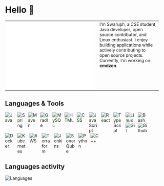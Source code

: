 # Hello 👋

<table>
	<tr>
	    <td width="60%" align="center" valign="top">
			<img src="./github-metrics.svg" alt="metrics" style="width:100%; max-width:600px; min-width:200px;"/>
		</td>
		<td width="40%" valign="top">
			I'm Swaruph, a CSE student, Java developer, open source contributor, and Linux enthusiast. I enjoy building applications while actively contributing to open source projects. Currently, I'm working on <b>cmdzen</b>.
		</td>
	</tr>
</table>

## Languages & Tools

<p>

<a href="https://www.java.com/"><img align="left" alt="Java" width="30px" style="padding-right:10px;" src="https://cdn.jsdelivr.net/gh/devicons/devicon@latest/icons/java/java-original.svg"/></a>

<a href="https://spring.io/"><img align="left" alt="Spring" width="25px" style="padding-right:10px;" src="https://profilinator.rishav.dev/skills-assets/springio-icon.svg"/></a>

<a href="https://maven.apache.org/"><img align="left" alt="Maven" width="30px" style="padding-right:10px;" src="https://cdn.jsdelivr.net/gh/devicons/devicon@latest/icons/maven/maven-original.svg"/></a>

<a href="https://gradle.org"><img align="left" alt="Gradle" width="30px" style="padding-right:10px;" src="https://cdn.jsdelivr.net/gh/devicons/devicon@latest/icons/gradle/gradle-original.svg"/></a>

<a href="https://www.mysql.com/"><img align="left" alt="MySQL" width="30px" style="padding-right:10px;" src="https://cdn.jsdelivr.net/gh/devicons/devicon@latest/icons/mysql/mysql-original.svg"/></a>

<a href="https://developer.mozilla.org/en-US/docs/Web/HTML"><img align="left" alt="HTML" width="30px" style="padding-right:10px;" src="https://cdn.jsdelivr.net/gh/devicons/devicon@latest/icons/html5/html5-original.svg"/></a>

<a href="https://developer.mozilla.org/en-US/docs/Web/CSS"><img align="left" alt="CSS" width="30px" style="padding-right:10px;" src="https://cdn.jsdelivr.net/gh/devicons/devicon@latest/icons/css3/css3-original.svg"/></a>

<a href="https://developer.mozilla.org/en-US/docs/Web/JavaScript"><img align="left" alt="JavaScript" width="30px" style="padding-right:10px;" src="https://cdn.jsdelivr.net/gh/devicons/devicon@latest/icons/javascript/javascript-original.svg"/></a>

<a href="https://react.dev/"><img align="left" alt="React" width="30px" style="padding-right:10px;" src="https://cdn.jsdelivr.net/gh/devicons/devicon@latest/icons/react/react-original.svg"/></a>

<a href="https://www.typescriptlang.org/"><img align="left" alt="TypeScript" width="30px" style="padding-right:10px;" src="https://cdn.jsdelivr.net/gh/devicons/devicon@latest/icons/typescript/typescript-original.svg"/></a>

<a href="https://www.linux.org/"><img align="left" alt="Linux" width="30px" style="padding-right:10px;" src="https://cdn.jsdelivr.net/gh/devicons/devicon@latest/icons/linux/linux-original.svg"/></a>

<a href="https://www.gnu.org/software/bash/"><img align="left" alt="Bash" width="30px" style="padding-right:10px;" src="https://cdn.jsdelivr.net/gh/devicons/devicon@latest/icons/bash/bash-original.svg"/></a>

<a href="https://git-scm.com/"><img align="left" alt="Git" width="30px" style="padding-right:10px;" src="https://cdn.jsdelivr.net/gh/devicons/devicon@latest/icons/git/git-original.svg"/></a>

<a href="https://github.com/"><img align="left" alt="Github" width="30px" style="padding-right:10px;" src="https://cdn.jsdelivr.net/gh/devicons/devicon@latest/icons/github/github-original.svg"/></a>

<a href="https://www.docker.com/"><img align="left" alt="Docker" width="30px" style="padding-right:10px;" src="https://cdn.jsdelivr.net/gh/devicons/devicon@latest/icons/docker/docker-original-wordmark.svg"/></a>

<a href="https://kubernetes.io/"><img align="left" alt="Kubernetes" width="30px" style="padding-right:10px;" src="https://cdn.jsdelivr.net/gh/devicons/devicon@latest/icons/kubernetes/kubernetes-original.svg"/></a>

<a href="https://aws.amazon.com/"><img align="left" alt="AWS" width="30px" style="padding-right:10px;" src="https://cdn.jsdelivr.net/gh/devicons/devicon@latest/icons/amazonwebservices/amazonwebservices-original-wordmark.svg"/></a>

<a href="https://developer.hashicorp.com/terraform"><img align="left" alt="Terraform" width="30px" style="padding-right:10px;" src="https://cdn.jsdelivr.net/gh/devicons/devicon@latest/icons/terraform/terraform-original.svg"/></a>

<a href="https://www.jenkins.io/"><img align="left" alt="Jenkins" width="30px" style="padding-right:10px;" src="https://cdn.jsdelivr.net/gh/devicons/devicon@latest/icons/jenkins/jenkins-original.svg"/></a>

<a href="http://www.sonarqube.org/"><img align="left" alt="SonarQube" width="30px" style="padding-right:10px;" src="https://cdn.jsdelivr.net/gh/devicons/devicon@latest/icons/sonarqube/sonarqube-plain-wordmark.svg"/></a>

<a href="https://www.python.org/"><img align="left" alt="Python" width="30px" style="padding-right:10px;" src="https://cdn.jsdelivr.net/gh/devicons/devicon@latest/icons/python/python-original.svg"/></a>

<a href="https://isocpp.org/"><img align="left" alt="C++" width="30px" style="padding-right:10px;" src="https://cdn.jsdelivr.net/gh/devicons/devicon@latest/icons/cplusplus/cplusplus-original.svg"/></a>

</p>

<br clear="left"/>

## Languages activity

![Languages](./metrics_languages.svg)

